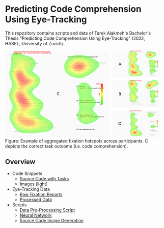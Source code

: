 # Predicting Code Comprehension Using Eye-Tracking

This repository contains scripts and data of Tarek Alakmeh's Bachelor's Thesis "Predicting Code Comprehension Using Eye-Tracking" (2022, HASEL, University of Zurich).

![](assets/results_eye_behaviour_correlation.png)
Figure: Example of aggregated fixation hotspots across participants. C depicts the correct task outcome (i.e. code comprehension).

## Overview
- Code Snippets
  - [Source Code with Tasks](https://github.com/Taremeh/predicting-code-comprehension-using-eye-tracking-thesis/tree/main/code-snippets)
  - [Images (light)](https://github.com/Taremeh/predicting-code-comprehension-using-eye-tracking-thesis/tree/main/code-snippets/images-light)
- Eye-Tracking Data
  - [Raw Fixation Reports](https://github.com/Taremeh/predicting-code-comprehension-using-eye-tracking-thesis/tree/main/data/raw-data)
  - [Processed Data](https://github.com/Taremeh/predicting-code-comprehension-using-eye-tracking-thesis/tree/main/data/processed-data)
- Scripts
  - [Data Pre-Processing Script](https://github.com/Taremeh/predicting-code-comprehension-using-eye-tracking-thesis/blob/main/scripts/preprocess_data.ipynb)
  - [Neural Network](https://github.com/Taremeh/predicting-code-comprehension-using-eye-tracking-thesis/blob/main/scripts/neural-network-cross-validation.py)
  - [Source Code Image Generation](https://github.com/Taremeh/predicting-code-comprehension-using-eye-tracking-thesis/blob/main/scripts/generate-code-images.ipynb)
